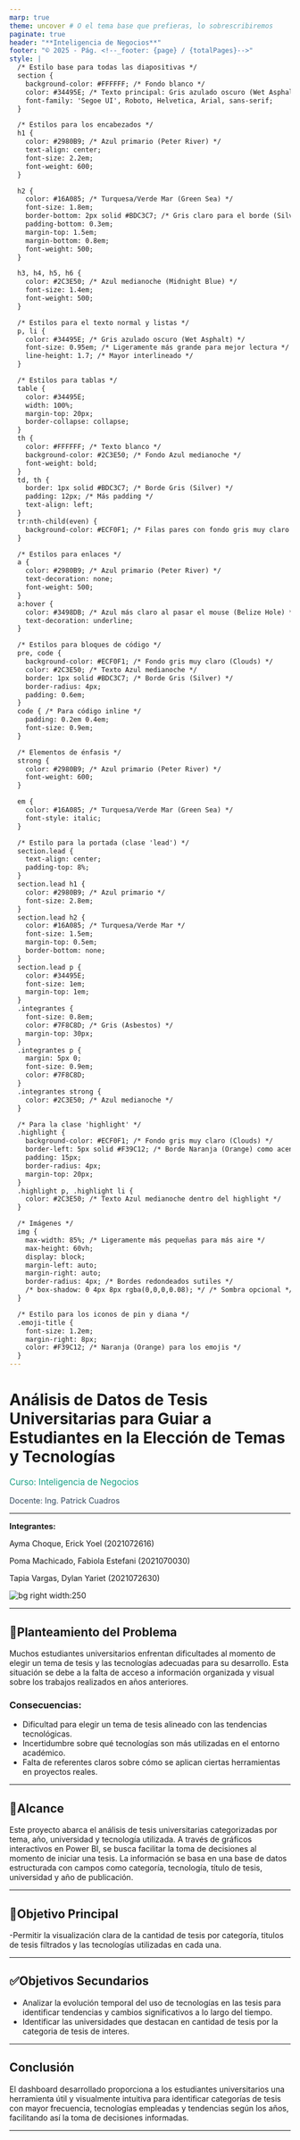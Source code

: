 ```yaml
---
marp: true
theme: uncover # O el tema base que prefieras, lo sobrescribiremos
paginate: true
header: "**Inteligencia de Negocios**"
footer: "© 2025 - Pág. <!--_footer: {page} / {totalPages}-->"
style: |
  /* Estilo base para todas las diapositivas */
  section {
    background-color: #FFFFFF; /* Fondo blanco */
    color: #34495E; /* Texto principal: Gris azulado oscuro (Wet Asphalt) */
    font-family: 'Segoe UI', Roboto, Helvetica, Arial, sans-serif;
  }

  /* Estilos para los encabezados */
  h1 {
    color: #2980B9; /* Azul primario (Peter River) */
    text-align: center;
    font-size: 2.2em;
    font-weight: 600;
  }

  h2 {
    color: #16A085; /* Turquesa/Verde Mar (Green Sea) */
    font-size: 1.8em;
    border-bottom: 2px solid #BDC3C7; /* Gris claro para el borde (Silver) */
    padding-bottom: 0.3em;
    margin-top: 1.5em;
    margin-bottom: 0.8em;
    font-weight: 500;
  }

  h3, h4, h5, h6 {
    color: #2C3E50; /* Azul medianoche (Midnight Blue) */
    font-size: 1.4em;
    font-weight: 500;
  }

  /* Estilos para el texto normal y listas */
  p, li {
    color: #34495E; /* Gris azulado oscuro (Wet Asphalt) */
    font-size: 0.95em; /* Ligeramente más grande para mejor lectura */
    line-height: 1.7; /* Mayor interlineado */
  }

  /* Estilos para tablas */
  table {
    color: #34495E;
    width: 100%;
    margin-top: 20px;
    border-collapse: collapse;
  }
  th {
    color: #FFFFFF; /* Texto blanco */
    background-color: #2C3E50; /* Fondo Azul medianoche */
    font-weight: bold;
  }
  td, th {
    border: 1px solid #BDC3C7; /* Borde Gris (Silver) */
    padding: 12px; /* Más padding */
    text-align: left;
  }
  tr:nth-child(even) {
    background-color: #ECF0F1; /* Filas pares con fondo gris muy claro (Clouds) */
  }

  /* Estilos para enlaces */
  a {
    color: #2980B9; /* Azul primario (Peter River) */
    text-decoration: none;
    font-weight: 500;
  }
  a:hover {
    color: #3498DB; /* Azul más claro al pasar el mouse (Belize Hole) */
    text-decoration: underline;
  }

  /* Estilos para bloques de código */
  pre, code {
    background-color: #ECF0F1; /* Fondo gris muy claro (Clouds) */
    color: #2C3E50; /* Texto Azul medianoche */
    border: 1px solid #BDC3C7; /* Borde Gris (Silver) */
    border-radius: 4px;
    padding: 0.6em;
  }
  code { /* Para código inline */
    padding: 0.2em 0.4em;
    font-size: 0.9em;
  }

  /* Elementos de énfasis */
  strong {
    color: #2980B9; /* Azul primario (Peter River) */
    font-weight: 600;
  }

  em {
    color: #16A085; /* Turquesa/Verde Mar (Green Sea) */
    font-style: italic;
  }

  /* Estilo para la portada (clase 'lead') */
  section.lead {
    text-align: center;
    padding-top: 8%;
  }
  section.lead h1 {
    color: #2980B9; /* Azul primario */
    font-size: 2.8em;
  }
  section.lead h2 {
    color: #16A085; /* Turquesa/Verde Mar */
    font-size: 1.5em;
    margin-top: 0.5em;
    border-bottom: none;
  }
  section.lead p {
    color: #34495E;
    font-size: 1em;
    margin-top: 1em;
  }
  .integrantes {
    font-size: 0.8em;
    color: #7F8C8D; /* Gris (Asbestos) */
    margin-top: 30px;
  }
  .integrantes p {
    margin: 5px 0;
    font-size: 0.9em;
    color: #7F8C8D;
  }
  .integrantes strong {
    color: #2C3E50; /* Azul medianoche */
  }

  /* Para la clase 'highlight' */
  .highlight {
    background-color: #ECF0F1; /* Fondo gris muy claro (Clouds) */
    border-left: 5px solid #F39C12; /* Borde Naranja (Orange) como acento */
    padding: 15px;
    border-radius: 4px;
    margin-top: 20px;
  }
  .highlight p, .highlight li {
    color: #2C3E50; /* Texto Azul medianoche dentro del highlight */
  }

  /* Imágenes */
  img {
    max-width: 85%; /* Ligeramente más pequeñas para más aire */
    max-height: 60vh;
    display: block;
    margin-left: auto;
    margin-right: auto;
    border-radius: 4px; /* Bordes redondeados sutiles */
    /* box-shadow: 0 4px 8px rgba(0,0,0,0.08); */ /* Sombra opcional */
  }

  /* Estilo para los iconos de pin y diana */
  .emoji-title {
    font-size: 1.2em;
    margin-right: 8px;
    color: #F39C12; /* Naranja (Orange) para los emojis */
  }
---
```


<!-- Portada -->
<!-- _class: lead -->
# **Análisis de Datos de Tesis Universitarias para Guiar a Estudiantes en la Elección de Temas y Tecnologías**

<p style="font-size:1.1em; color: #16A085;">Curso: Inteligencia de Negocios</p> <!-- Turquesa -->
<p style="font-size:1em; color: #34495E;">Docente: Ing. Patrick Cuadros</p>

--- 

<div class="integrantes">
  <p><strong>Integrantes:</strong></p>
  <p>Ayma Choque, Erick Yoel (2021072616)</p>
  <p>Poma Machicado, Fabiola Estefani (2021070030)</p>
  <p>Tapia Vargas, Dylan Yariet (2021072630)</p>
</div>

![bg right width:250](/documentos_md/img/logo.png)

---

## <span class="emoji-title">📌</span>Planteamiento del Problema

Muchos estudiantes universitarios enfrentan dificultades al momento de elegir un tema de tesis y las tecnologías adecuadas para su desarrollo. Esta situación se debe a la falta de acceso a información organizada y visual sobre los trabajos realizados en años anteriores.


### Consecuencias:
- Dificultad para elegir un tema de tesis alineado con las tendencias tecnológicas.
- Incertidumbre sobre qué tecnologías son más utilizadas en el entorno académico.
- Falta de referentes claros sobre cómo se aplican ciertas herramientas en proyectos reales.

---

## <span class="emoji-title">🎯</span>Alcance

Este proyecto abarca el análisis de tesis universitarias categorizadas por tema, año, universidad y tecnología utilizada. A través de gráficos interactivos en Power BI, se busca facilitar la toma de decisiones al momento de iniciar una tesis. La información se basa en una base de datos estructurada con campos como categoría, tecnología, título de tesis, universidad y año de publicación.

---

## <span class="emoji-title">🎯</span>Objetivo Principal

<p>-Permitir la visualización clara de la cantidad de tesis por categoría, titulos de tesis filtrados y las tecnologías utilizadas en cada una.</p>

---

## <span class="emoji-title">✅</span>Objetivos Secundarios

- Analizar la evolución temporal del uso de tecnologías en las tesis para identificar tendencias y cambios significativos a lo largo del tiempo.
- Identificar las universidades que destacan en cantidad de tesis por la categoria de tesis de interes.

---
## Conclusión

El dashboard desarrollado proporciona a los estudiantes universitarios una herramienta útil y visualmente intuitiva para identificar categorías de tesis con mayor frecuencia, tecnologías empleadas y tendencias según los años, facilitando así la toma de decisiones informadas.

---